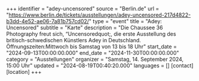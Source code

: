 +++
identifier = "adey-uncensored"
source = "Berlin.de"
url = "https://www.berlin.de/tickets/ausstellungen/adey-uncensored-217d4822-b3dd-4e52-ae06-7a81b757cd02/"
type = "event"
title = "Adey: Uncensored"
subtitle = "Karte"
description = "Die Chaussee 36 Photography freut sich, “Uncensoredquot;, die erste Ausstellung des britisch-schwedischen Künstlers Adey in Deutschland.
Öffnungszeiten:Mittwoch bis Samstag von 13 bis 18 Uhr"
start_date = "2024-09-13T00:00:00.000"
end_date = "2024-11-30T00:00:00.000"
category = "Ausstellungen"
organizer = "Samstag, 14. September 2024, 15:00 Uhr"
updated = "2024-08-19T00:40:20.000"
languages = []
[contact]
[location]
+++